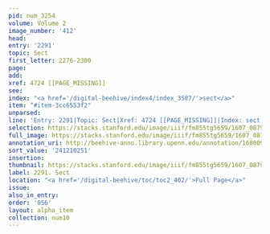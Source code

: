 ```yaml
---
pid: num_3254
volume: Volume 2
image_number: '412'
head:
entry: '2291'
topic: Sect
first_letter: 2276-2300
page:
add:
xref: 4724 [[PAGE_MISSING]]
see:
index: "<a href='/digital-beehive/index4/index_3587/'>sect</a>"
item: "#item-3cc6553f2"
unparsed:
line: 'Entry: 2291|Topic: Sect|Xref: 4724 [[PAGE_MISSING]]|Index: sect|#item-3cc6553f2'
selection: https://stacks.stanford.edu/image/iiif/fm855tg5659/1607_0879/779,251,2806,883/full/0/default.jpg
full_image: https://stacks.stanford.edu/image/iiif/fm855tg5659/1607_0879/full/full/0/default.jpg
annotation_uri: http://beehive-anno.library.upenn.edu/annotation/1680095567360
sort_value: '241210251'
insertion:
thumbnail: https://stacks.stanford.edu/image/iiif/fm855tg5659/1607_0879/779,251,600,180/250,/0/default.jpg
label: 2291. Sect
location: "<a href='/digital-beehive/toc/toc2_402/'>Full Page</a>"
issue:
also_in_entry:
order: '056'
layout: alpha_item
collection: num10
---
```

